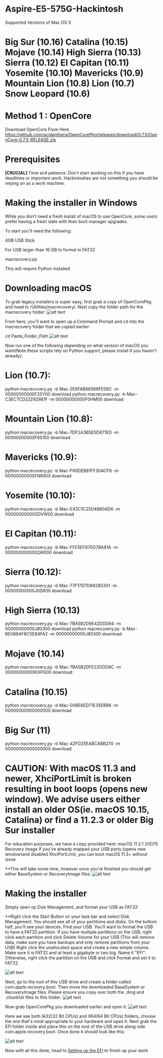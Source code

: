 # Aspire-E5-575G-Hackintosh
Supported Versions of Mac OS X
# Big Sur (10.16)  Catalina (10.15)  Mojave (10.14)  High Sierra (10.13)  Sierra (10.12)  El Capitan (10.11)  Yosemite (10.10)  Mavericks (10.9)  Mountain Lion (10.8)  Lion (10.7)  Snow Leopard (10.6)



# Method 1 : OpenCore
Download OpenCore From Here
https://github.com/acidanthera/OpenCorePkg/releases/download/0.7.5/OpenCore-0.7.5-RELEASE.zip

# Prerequisites
**[CRUCIAL]** Time and patience.
Don't start working on this if you have deadlines or important work. Hackintoshes are not something you should be relying on as a work machine.
# Making the installer in Windows
While you don't need a fresh install of macOS to use OpenCore, some users prefer having a fresh slate with their boot manager upgrades.

To start you'll need the following:

4GB USB Stick

For USB larger than 16 GB to format in FAT32

macrecovery.py

This will require Python installed

# Downloading macOS
To grab legacy installers is super easy, first grab a copy of OpenCorePkg and head to /Utilities/macrecovery/. Next copy the folder path for the macrecovery folder:
![alt text](https://dortania.github.io/OpenCore-Install-Guide/assets/img/file-path.0aea4278.png)

From here, you'll want to open up a Command Prompt and cd into the macrecovery folder that we copied earlier:

cd Paste_Folder_Path
![alt text](https://cdn.glitch.me/6fd3928f-90f0-4238-b2b3-592896d694fd%2FZrzut%20ekranu%202021-11-12%20223518.png?v=1636752942996)


Now run one of the following depending on what version of macOS you want(Note these scripts rely on Python support, please install if you haven't already):

# Lion (10.7):
python macrecovery.py -b Mac-2E6FAB96566FE58C -m 00000000000F25Y00 download
python macrecovery.py -b Mac-C3EC7CD22292981F -m 00000000000F0HM00 download

# Mountain Lion (10.8):
python macrecovery.py -b Mac-7DF2A3B5E5D671ED -m 00000000000F65100 download

# Mavericks (10.9):
python macrecovery.py -b Mac-F60DEB81FF30ACF6 -m 00000000000FNN100 download

# Yosemite (10.10):
python macrecovery.py -b Mac-E43C1C25D4880AD6 -m 00000000000GDVW00 download

# El Capitan (10.11):
python macrecovery.py -b Mac-FFE5EF870D7BA81A -m 00000000000GQRX00 download

# Sierra (10.12):
python macrecovery.py -b Mac-77F17D7DA9285301 -m 00000000000J0DX00 download

# High Sierra (10.13)
python macrecovery.py -b Mac-7BA5B2D9E42DDD94 -m 00000000000J80300 download
python macrecovery.py -b Mac-BE088AF8C5EB4FA2 -m 00000000000J80300 download

# Mojave (10.14)
python macrecovery.py -b Mac-7BA5B2DFE22DDD8C -m 00000000000KXPG00 download

# Catalina (10.15)
python macrecovery.py -b Mac-00BE6ED71E35EB86 -m 00000000000000000 download

# Big Sur (11)
python macrecovery.py -b Mac-42FD25EABCABB274 -m 00000000000000000 download

# CAUTION: With macOS 11.3 and newer, XhciPortLimit is broken resulting in boot loops (opens new window). We advise users either install an older OS(ie. macOS 10.15, Catalina) or find a 11.2.3 or older Big Sur installer
For education purposes, we have a copy provided here: macOS 11.2.1 20D75 Recovery Image
If you've already mapped your USB ports (opens new window)and disabled XhciPortLimit, you can boot macOS 11.3+ without issue


**This will take some time, however once you're finished you should get either BaseSystem or RecoveryImage files:
![alt text](https://cdn.glitch.me/6fd3928f-90f0-4238-b2b3-592896d694fd%2Fokay.png?v=1636753692841)

# Making the installer

Simply open up Disk Management, and format your USB as FAT32:

**Right click the Start Button on your task bar and select Disk Management.
You should see all of your partitions and disks. On the bottom half, you'll see your devices. Find your USB.
You'll want to format the USB to have a FAT32 partition.
If you have multiple partitions on the USB, right click each partition and click Delete Volume for your USB (This will remove data, make sure you have backups and only remove partitions from your USB)
Right click the unallocated space and create a new simple volume. Make sure it is FAT32 and at least a gigabyte or two big. Name it "EFI".
Otherwise, right click the partition on the USB and click Format and set it to FAT32.

![alt text](https://dortania.github.io/OpenCore-Install-Guide/assets/img/DiskManagement.aac12f25.jpg)

Next, go to the root of this USB drive and create a folder called *com.apple.recovery.boot.* Then move the downloaded BaseSystem or RecoveryImage files. Please ensure you copy over both the .dmg and .chunklist files to this folder:
![alt text](https://dortania.github.io/OpenCore-Install-Guide/assets/img/com-recovery.805dc41f.png)

Now grab OpenCorePkg you downloaded earlier and open it:
![alt text](https://dortania.github.io/OpenCore-Install-Guide/assets/img/base-oc-folder.9a1a058a.png)

Here we see both IA32(32 Bit CPUs) and X64(64 Bit CPUs) folders, choose the one that's most appropriate to your hardware and open it. Next grab the EFI folder inside and place this on the root of the USB drive along side com.apple.recovery.boot. Once done it should look like this:

![alt text](https://dortania.github.io/OpenCore-Install-Guide/assets/img/com-efi-done.a6fb730e.png)

Now with all this done, head to [Setting up the EFI](https://github.com/TrustedFloppa/Aspire-E5-575G-Hackintosh/blob/main/SettingUpTheEFI.md) to finish up your work
